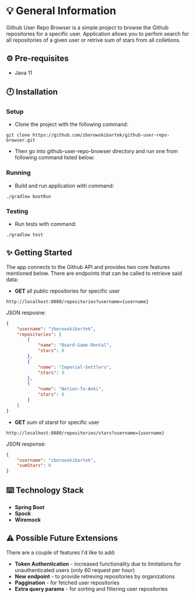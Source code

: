 # 💡 General Information

Github User Repo Browser is a simple project to browse the Github repositories for a specific user. Application allows you to perfom search for all repositories of a given user or retrive sum of stars from all colletions.

## ⚙️ Pre-requisites

- Java 11

## 🕛 Installation

### Setup

- Clone the project with the following command:

`git clone https://github.com/zborowskibartek/github-user-repo-browser.git`

- Then go into github-user-repo-browser directory and run one from following command listed below:

### Running

- Build and run application with command:

`./gradlew bootRun`

### Testing

- Run tests with command:

`./gradlew test`

## ✨ Getting Started

The app connects to the Github API and provides two core features mentioned below. There are endpoints that can be called to retrieve said data:

- **GET** all public repositories for specific user

`http://localhost:8080/repositories?username={username}`

JSON resposne:

```json
{
    "username": "zborowskibartek",
    "repositories": [
        {
            "name": "Board-Game-Rental",
            "stars": 0
        },
        {
            "name": "Imperial-Settlers",
            "stars": 0
        },
        {
            "name": "Notion-To-Anki",
            "stars": 0
        }
    ]
}
```

- **GET** sum of starsł for specific user

`http://localhost:8080/repositories/stars?username={username}`

JSON response:

```json
{
    "username": "zborowskibartek",
    "sumStars": 0
}
```

## ⌨️ Technology Stack

- **Spring Boot**
- **Spock**
- **Wiremock**

## ⚠️ Possible Future Extensions

There are a couple of features I'd like to add:

- **Token Authentication** - increased functionality due to limitations for unauthenticated users 
(only 60 request per hour)
- **New endpoint** - to provide retreving repositories by organizations
- **Paggination** - for fetched user repositories
- **Extra query params** - for sorting and filtering user repositories
